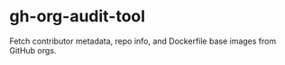 # gh-org-audit-tool
Fetch contributor metadata, repo info, and Dockerfile base images from GitHub orgs.

